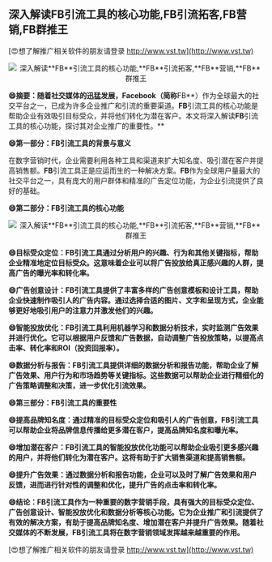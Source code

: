 ## **深入解读**FB**引流工具的核心功能,**FB**引流拓客,**FB**营销,**FB**群推王**

[😍想了解推广相关软件的朋友请登录 http://www.vst.tw](http://www.vst.tw)

 <center><img src="https://vst.tw/MP4/tuiguang/png/3.png" alt="深入解读**FB**引流工具的核心功能,**FB**引流拓客,**FB**营销,**FB**群推王"></center>

**😄摘要：随着社交媒体的迅猛发展，Facebook（简称**FB**）作为全球最大的社交平台之一，已成为许多企业推广和引流的重要渠道。**FB**引流工具的核心功能是帮助企业有效吸引目标受众，并将他们转化为潜在客户。本文将深入解读**FB**引流工具的核心功能，探讨其对企业推广的重要性。**

**😄第一部分：**FB**引流工具的背景与意义**

在数字营销时代，企业需要利用各种工具和渠道来扩大知名度、吸引潜在客户并提高销售额。**FB**引流工具正是应运而生的一种解决方案。**FB**作为全球用户量最大的社交平台之一，具有庞大的用户群体和精准的广告定位功能，为企业引流提供了良好的基础。

**😄第二部分：**FB**引流工具的核心功能**

 <center><img src="https://vst.tw/MP4/tuiguang/png/2.png" alt="深入解读**FB**引流工具的核心功能,**FB**引流拓客,**FB**营销,**FB**群推王"></center>

**😄目标受众定位：**FB**引流工具通过分析用户的兴趣、行为和其他关键指标，帮助企业精准地定位目标受众。这意味着企业可以将广告投放给真正感兴趣的人群，提高广告的曝光率和转化率。**

**😄广告创意设计：**FB**引流工具提供了丰富多样的广告创意模板和设计工具，帮助企业快速制作吸引人的广告内容。通过选择合适的图片、文字和呈现方式，企业能够更好地吸引用户的注意力并激发他们的兴趣。**

**😄智能投放优化：**FB**引流工具利用机器学习和数据分析技术，实时监测广告效果并进行优化。它可以根据用户反馈和广告数据，自动调整广告投放策略，以提高点击率、转化率和ROI（投资回报率）。**

**😄数据分析与报告：**FB**引流工具提供详细的数据分析和报告功能，帮助企业了解广告效果、用户行为和市场趋势等关键指标。这些数据可以帮助企业进行精细化的广告策略调整和决策，进一步优化引流效果。**

**😄第三部分：**FB**引流工具的重要性**

**😄提高品牌知名度：通过精准的目标受众定位和吸引人的广告创意，**FB**引流工具可以帮助企业将品牌信息传播给更多潜在客户，提高品牌知名度和曝光率。**

**😄增加潜在客户：**FB**引流工具的智能投放优化功能可以帮助企业吸引更多感兴趣的用户，并将他们转化为潜在客户。这将有助于扩大销售渠道和提高销售额。**

**😄提升广告效果：通过数据分析和报告功能，企业可以及时了解广告效果和用户反馈，进而进行针对性的调整和优化，提升广告的点击率和转化率。**

**😄结论：**FB**引流工具作为一种重要的数字营销手段，具有强大的目标受众定位、广告创意设计、智能投放优化和数据分析等核心功能。它为企业推广和引流提供了有效的解决方案，有助于提高品牌知名度、增加潜在客户并提升广告效果。随着社交媒体的不断发展，**FB**引流工具将在数字营销领域发挥越来越重要的作用。**

[😍想了解推广相关软件的朋友请登录 http://www.vst.tw](http://www.vst.tw)



